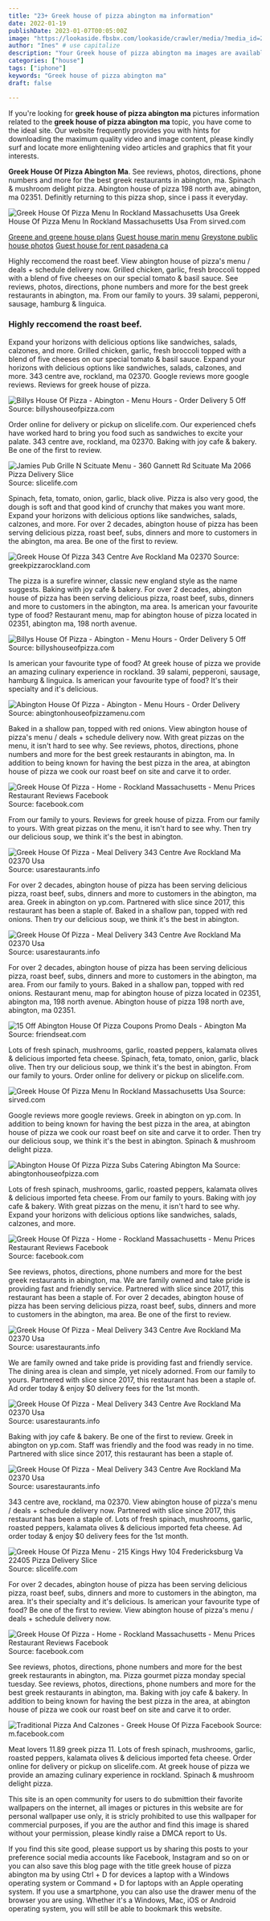 ```yaml
---
title: "23+ Greek house of pizza abington ma information"
date: 2022-01-19
publishDate: 2023-01-07T00:05:00Z
image: "https://lookaside.fbsbx.com/lookaside/crawler/media/?media_id=2514716792129439"
author: "Ines" # use capitalize
description: "Your Greek house of pizza abington ma images are available. Greek house of pizza abington ma are a topic that is being searched for and liked by netizens now. You can Get the Greek house of pizza abington ma files here. Get all free photos."
categories: ["house"]
tags: ["iphone"]
keywords: "Greek house of pizza abington ma"
draft: false

---
```


If you're looking for **greek house of pizza abington ma** pictures information related to the **greek house of pizza abington ma** topic, you have come to the ideal  site.  Our website frequently  provides you with  hints  for downloading  the maximum  quality video and image  content, please kindly surf and locate more enlightening video articles and graphics  that fit your interests.

**Greek House Of Pizza Abington Ma**. See reviews, photos, directions, phone numbers and more for the best greek restaurants in abington, ma. Spinach &amp; mushroom delight pizza. Abington house of pizza 198 north ave, abington, ma 02351. Definitly returning to this pizza shop, since i pass it everyday.

![Greek House Of Pizza Menu In Rockland Massachusetts Usa](https://s3-us-west-2.amazonaws.com/mfcollectnew/ChIJd9izxxOc5IkR9hzrsl2fKQw/bY2fVMHgkc.png "Greek House Of Pizza Menu In Rockland Massachusetts Usa")
Greek House Of Pizza Menu In Rockland Massachusetts Usa From sirved.com

[Greene and greene house plans](/greene-and-greene-house-plans/)
[Guest house marin menu](/guest-house-marin-menu/)
[Greystone public house photos](/greystone-public-house-photos/)
[Guest house for rent pasadena ca](/guest-house-for-rent-pasadena-ca/)

Highly reccomend the roast beef. View abington house of pizza&#039;s menu / deals + schedule delivery now. Grilled chicken, garlic, fresh broccoli topped with a blend of five cheeses on our special tomato &amp; basil sauce. See reviews, photos, directions, phone numbers and more for the best greek restaurants in abington, ma. From our family to yours. 39 salami, pepperoni, sausage, hamburg &amp; linguica.

### Highly reccomend the roast beef.

Expand your horizons with delicious options like sandwiches, salads, calzones, and more. Grilled chicken, garlic, fresh broccoli topped with a blend of five cheeses on our special tomato &amp; basil sauce. Expand your horizons with delicious options like sandwiches, salads, calzones, and more. 343 centre ave, rockland, ma 02370. Google reviews more google reviews. Reviews for greek house of pizza.


![Billys House Of Pizza - Abington - Menu Hours - Order Delivery 5 Off](https://slicelife.imgix.net/17465/photos/original/Billy&#039;sHouseOfPizza_PepperoniPizza.jpg?auto=compress&amp;auto=format "Billys House Of Pizza - Abington - Menu Hours - Order Delivery 5 Off")
Source: billyshouseofpizza.com

Order online for delivery or pickup on slicelife.com. Our experienced chefs have worked hard to bring you food such as sandwiches to excite your palate. 343 centre ave, rockland, ma 02370. Baking with joy cafe &amp; bakery. Be one of the first to review.

![Jamies Pub Grille N Scituate Menu - 360 Gannett Rd Scituate Ma 2066 Pizza Delivery Slice](https://shop-logos.imgix.net/shops/5039/original/grr.png "Jamies Pub Grille N Scituate Menu - 360 Gannett Rd Scituate Ma 2066 Pizza Delivery Slice")
Source: slicelife.com

Spinach, feta, tomato, onion, garlic, black olive. Pizza is also very good, the dough is soft and that good kind of crunchy that makes you want more. Expand your horizons with delicious options like sandwiches, salads, calzones, and more. For over 2 decades, abington house of pizza has been serving delicious pizza, roast beef, subs, dinners and more to customers in the abington, ma area. Be one of the first to review.

![Greek House Of Pizza 343 Centre Ave Rockland Ma 02370](https://greekpizzarockland.com/img/demos/restaurant/slides/slide-restaurant-1.jpg "Greek House Of Pizza 343 Centre Ave Rockland Ma 02370")
Source: greekpizzarockland.com

The pizza is a surefire winner, classic new england style as the name suggests. Baking with joy cafe &amp; bakery. For over 2 decades, abington house of pizza has been serving delicious pizza, roast beef, subs, dinners and more to customers in the abington, ma area. Is american your favourite type of food? Restaurant menu, map for abington house of pizza located in 02351, abington ma, 198 north avenue.

![Billys House Of Pizza - Abington - Menu Hours - Order Delivery 5 Off](https://slicelife.imgix.net/17465/photos/original/Billy&#039;sHouseOfPizza_BuffaloChickenPizza.jpg?auto=compress&amp;auto=format "Billys House Of Pizza - Abington - Menu Hours - Order Delivery 5 Off")
Source: billyshouseofpizza.com

Is american your favourite type of food? At greek house of pizza we provide an amazing culinary experience in rockland. 39 salami, pepperoni, sausage, hamburg &amp; linguica. Is american your favourite type of food? It&#039;s their specialty and it&#039;s delicious.

![Abington House Of Pizza - Abington - Menu Hours - Order Delivery](https://slicelife.imgix.net/11391/photos/original/94730570_2283803305258655_5058756293913739264_o.jpg?auto=compress&amp;auto=format "Abington House Of Pizza - Abington - Menu Hours - Order Delivery")
Source: abingtonhouseofpizzamenu.com

Baked in a shallow pan, topped with red onions. View abington house of pizza&#039;s menu / deals + schedule delivery now. With great pizzas on the menu, it isn&#039;t hard to see why. See reviews, photos, directions, phone numbers and more for the best greek restaurants in abington, ma. In addition to being known for having the best pizza in the area, at abington house of pizza we cook our roast beef on site and carve it to order.

![Greek House Of Pizza - Home - Rockland Massachusetts - Menu Prices Restaurant Reviews Facebook](https://lookaside.fbsbx.com/lookaside/crawler/media/?media_id=2658052027795914 "Greek House Of Pizza - Home - Rockland Massachusetts - Menu Prices Restaurant Reviews Facebook")
Source: facebook.com

From our family to yours. Reviews for greek house of pizza. From our family to yours. With great pizzas on the menu, it isn&#039;t hard to see why. Then try our delicious soup, we think it&#039;s the best in abington.

![Greek House Of Pizza - Meal Delivery 343 Centre Ave Rockland Ma 02370 Usa](https://cdn.usarestaurants.info/assets/uploads/2cd983bdc2ba95b2f618e62fe827fb3d_-united-states-massachusetts-plymouth-county-rockland-greek-house-of-pizza-781-871-5512htm.jpg "Greek House Of Pizza - Meal Delivery 343 Centre Ave Rockland Ma 02370 Usa")
Source: usarestaurants.info

For over 2 decades, abington house of pizza has been serving delicious pizza, roast beef, subs, dinners and more to customers in the abington, ma area. Greek in abington on yp.com. Partnered with slice since 2017, this restaurant has been a staple of. Baked in a shallow pan, topped with red onions. Then try our delicious soup, we think it&#039;s the best in abington.

![Greek House Of Pizza - Meal Delivery 343 Centre Ave Rockland Ma 02370 Usa](https://cdn.usarestaurants.info/assets/uploads/3953fe672bb5b6792d3c9e6cc83029b9_-united-states-massachusetts-plymouth-county-rockland-greek-house-of-pizza-781-871-5512htm.jpg "Greek House Of Pizza - Meal Delivery 343 Centre Ave Rockland Ma 02370 Usa")
Source: usarestaurants.info

For over 2 decades, abington house of pizza has been serving delicious pizza, roast beef, subs, dinners and more to customers in the abington, ma area. From our family to yours. Baked in a shallow pan, topped with red onions. Restaurant menu, map for abington house of pizza located in 02351, abington ma, 198 north avenue. Abington house of pizza 198 north ave, abington, ma 02351.

![15 Off Abington House Of Pizza Coupons Promo Deals - Abington Ma](https://assets.friendseat.com/2020/Abington-House-of-Pizza-Abington-Coupons-13.png "15 Off Abington House Of Pizza Coupons Promo Deals - Abington Ma")
Source: friendseat.com

Lots of fresh spinach, mushrooms, garlic, roasted peppers, kalamata olives &amp; delicious imported feta cheese. Spinach, feta, tomato, onion, garlic, black olive. Then try our delicious soup, we think it&#039;s the best in abington. From our family to yours. Order online for delivery or pickup on slicelife.com.

![Greek House Of Pizza Menu In Rockland Massachusetts Usa](https://d6ozfheqtj1tz.cloudfront.net/ChIJd9izxxOc5IkR9hzrsl2fKQw/5b20a0dd780eb.jpg "Greek House Of Pizza Menu In Rockland Massachusetts Usa")
Source: sirved.com

Google reviews more google reviews. Greek in abington on yp.com. In addition to being known for having the best pizza in the area, at abington house of pizza we cook our roast beef on site and carve it to order. Then try our delicious soup, we think it&#039;s the best in abington. Spinach &amp; mushroom delight pizza.

![Abington House Of Pizza Pizza Subs Catering Abington Ma](https://www.abingtonhouseofpizza.com/images/logo.jpg "Abington House Of Pizza Pizza Subs Catering Abington Ma")
Source: abingtonhouseofpizza.com

Lots of fresh spinach, mushrooms, garlic, roasted peppers, kalamata olives &amp; delicious imported feta cheese. From our family to yours. Baking with joy cafe &amp; bakery. With great pizzas on the menu, it isn&#039;t hard to see why. Expand your horizons with delicious options like sandwiches, salads, calzones, and more.

![Greek House Of Pizza - Home - Rockland Massachusetts - Menu Prices Restaurant Reviews Facebook](https://lookaside.fbsbx.com/lookaside/crawler/media/?media_id=2535674303367021 "Greek House Of Pizza - Home - Rockland Massachusetts - Menu Prices Restaurant Reviews Facebook")
Source: facebook.com

See reviews, photos, directions, phone numbers and more for the best greek restaurants in abington, ma. We are family owned and take pride is providing fast and friendly service. Partnered with slice since 2017, this restaurant has been a staple of. For over 2 decades, abington house of pizza has been serving delicious pizza, roast beef, subs, dinners and more to customers in the abington, ma area. Be one of the first to review.

![Greek House Of Pizza - Meal Delivery 343 Centre Ave Rockland Ma 02370 Usa](https://cdn.usarestaurants.info/assets/uploads/5edc66e4f01997034160f5fe54ac31d7_-united-states-massachusetts-plymouth-county-rockland-greek-house-of-pizza-781-871-5512htm.jpg "Greek House Of Pizza - Meal Delivery 343 Centre Ave Rockland Ma 02370 Usa")
Source: usarestaurants.info

We are family owned and take pride is providing fast and friendly service. The dining area is clean and simple, yet nicely adorned. From our family to yours. Partnered with slice since 2017, this restaurant has been a staple of. Ad order today &amp; enjoy $0 delivery fees for the 1st month.

![Greek House Of Pizza - Meal Delivery 343 Centre Ave Rockland Ma 02370 Usa](https://cdn.usarestaurants.info/assets/uploads/a65a58a74d3acdb20978f839ecbf6097_-united-states-massachusetts-plymouth-county-rockland-greek-house-of-pizza-781-871-5512htm.jpg "Greek House Of Pizza - Meal Delivery 343 Centre Ave Rockland Ma 02370 Usa")
Source: usarestaurants.info

Baking with joy cafe &amp; bakery. Be one of the first to review. Greek in abington on yp.com. Staff was friendly and the food was ready in no time. Partnered with slice since 2017, this restaurant has been a staple of.

![Greek House Of Pizza - Meal Delivery 343 Centre Ave Rockland Ma 02370 Usa](https://cdn.usarestaurants.info/assets/uploads/546769ef1c853ac49a27130b548bc8e6_-united-states-massachusetts-plymouth-county-rockland-greek-house-of-pizza-781-871-5512htm.jpg "Greek House Of Pizza - Meal Delivery 343 Centre Ave Rockland Ma 02370 Usa")
Source: usarestaurants.info

343 centre ave, rockland, ma 02370. View abington house of pizza&#039;s menu / deals + schedule delivery now. Partnered with slice since 2017, this restaurant has been a staple of. Lots of fresh spinach, mushrooms, garlic, roasted peppers, kalamata olives &amp; delicious imported feta cheese. Ad order today &amp; enjoy $0 delivery fees for the 1st month.

![Greek House Of Pizza Menu - 215 Kings Hwy 104 Fredericksburg Va 22405 Pizza Delivery Slice](https://shop-logos.imgix.net/shops/29016/original/Greek_House_Of_Pizza.png?auto=compress,format "Greek House Of Pizza Menu - 215 Kings Hwy 104 Fredericksburg Va 22405 Pizza Delivery Slice")
Source: slicelife.com

For over 2 decades, abington house of pizza has been serving delicious pizza, roast beef, subs, dinners and more to customers in the abington, ma area. It&#039;s their specialty and it&#039;s delicious. Is american your favourite type of food? Be one of the first to review. View abington house of pizza&#039;s menu / deals + schedule delivery now.

![Greek House Of Pizza - Home - Rockland Massachusetts - Menu Prices Restaurant Reviews Facebook](https://lookaside.fbsbx.com/lookaside/crawler/media/?media_id=2535674290033689 "Greek House Of Pizza - Home - Rockland Massachusetts - Menu Prices Restaurant Reviews Facebook")
Source: facebook.com

See reviews, photos, directions, phone numbers and more for the best greek restaurants in abington, ma. Pizza gourmet pizza monday special tuesday. See reviews, photos, directions, phone numbers and more for the best greek restaurants in abington, ma. Baking with joy cafe &amp; bakery. In addition to being known for having the best pizza in the area, at abington house of pizza we cook our roast beef on site and carve it to order.

![Traditional Pizza And Calzones - Greek House Of Pizza Facebook](https://lookaside.fbsbx.com/lookaside/crawler/media/?media_id=2514716792129439 "Traditional Pizza And Calzones - Greek House Of Pizza Facebook")
Source: m.facebook.com

Meat lovers 11.89 greek pizza 11. Lots of fresh spinach, mushrooms, garlic, roasted peppers, kalamata olives &amp; delicious imported feta cheese. Order online for delivery or pickup on slicelife.com. At greek house of pizza we provide an amazing culinary experience in rockland. Spinach &amp; mushroom delight pizza.

This site is an open community for users to do submittion their favorite wallpapers on the internet, all images or pictures in this website are for personal wallpaper use only, it is stricly prohibited to use this wallpaper for commercial purposes, if you are the author and find this image is shared without your permission, please kindly raise a DMCA report to Us.

If you find this site good, please support us by sharing this posts to your preference social media accounts like Facebook, Instagram and so on or you can also save this blog page with the title greek house of pizza abington ma by using Ctrl + D for devices a laptop with a Windows operating system or Command + D for laptops with an Apple operating system. If you use a smartphone, you can also use the drawer menu of the browser you are using. Whether it's a Windows, Mac, iOS or Android operating system, you will still be able to bookmark this website.
